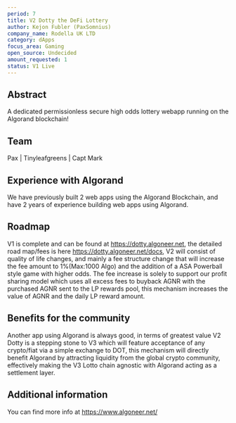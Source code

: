 ```yaml
---
period: 7
title: V2 Dotty the DeFi Lottery
author: Kejon Fubler (PaxSomnius)
company_name: Rodella UK LTD
category: dApps
focus_area: Gaming
open_source: Undecided
amount_requested: 1
status: V1 Live
---
```


## Abstract
A dedicated permissionless secure high odds lottery webapp running on the Algorand blockchain!

## Team
Pax | Tinyleafgreens | Capt Mark 

## Experience with Algorand
We have previously built 2 web apps using the Algorand Blockchain, and have 2 years of experience building web apps using Algorand.

## Roadmap
V1 is complete and can be found at https://dotty.algoneer.net, the detailed road map/fees is here https://dotty.algoneer.net/docs, V2 will consist of quality of life changes, and mainly a fee structure change that will increase the fee amount to 1%(Max:1000 Algo) and the addition of a ASA Powerball style game with higher odds. The fee increase is solely to support our profit sharing model which uses all excess fees to buyback AGNR with the purchased AGNR sent to the LP rewards pool, this mechanism increases the value of AGNR and the daily LP reward amount.

## Benefits for the community
Another app using Algorand is always good, in terms of greatest value V2 Dotty is a stepping stone to V3 which will feature acceptance of any crypto/fiat via a simple exchange to DOT, this mechanism will directly benefit Algorand by attracting liquidity from the global crypto community, effectively making the V3 Lotto chain agnostic with Algorand acting as a settlement layer.

## Additional information
You can find more info at https://www.algoneer.net/